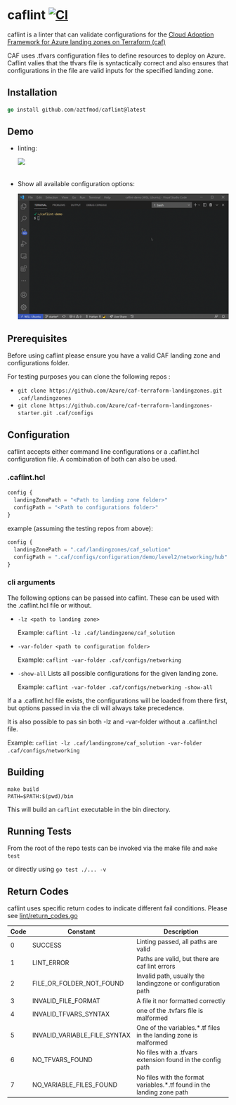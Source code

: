 # caflint [![CI](https://github.com/aztfmod/caflint/actions/workflows/ci.yml/badge.svg)](https://github.com/aztfmod/caflint/actions/workflows/ci.yml)

caflint is a linter that can validate configurations for the [Cloud Adoption Framework for Azure landing zones on Terraform (caf)](https://github.com/Azure/caf-terraform-landingzones)

CAF uses .tfvars configuration files to define resources to deploy on Azure. Caflint valies that the tfvars file is syntactically correct and also ensures that configurations in the file are valid inputs for the specified landing zone.

## Installation

```go
go install github.com/aztfmod/caflint@latest 
```

## Demo

* linting:
  
  <img src="media/caflint-demo.gif" width="650"/> <br/> <br/>


* Show all available configuration options:
  
  <img src="media/caf-lint-showall.gif" width="650"/>

## Prerequisites

Before using caflint please ensure you have a valid CAF landing zone and configurations folder.

For testing purposes you can clone the following repos :

* `git clone https://github.com/Azure/caf-terraform-landingzones.git .caf/landingzones`
* `git clone https://github.com/Azure/caf-terraform-landingzones-starter.git .caf/configs`

## Configuration

caflint accepts either command line configurations or a .caflint.hcl configuration file. A combination of both can also be used.

### .caflint.hcl

```terraform
config {
  landingZonePath = "<Path to landing zone folder>"
  configPath = "<Path to configurations folder>"
}
```

example (assuming the testing repos from above):

```terraform
config {
  landingZonePath = ".caf/landingzones/caf_solution"
  configPath = ".caf/configs/configuration/demo/level2/networking/hub"
}
```

### cli arguments

The following options can be passed into caflint. These can be used with the .caflint.hcl file or without.

* `-lz <path to landing zone>`
  
  Example: `caflint -lz .caf/landingzone/caf_solution`

* `-var-folder <path to configuration folder>`
  
  Example: `caflint -var-folder .caf/configs/networking`

* `-show-all`
  Lists all possible configurations for the given landing zone.
  
  Example: `caflint -var-folder .caf/configs/networking -show-all`  

If a a .caflint.hcl file exists, the configurations will be loaded from there first, but options passed in via the cli will always take precedence. 

It is also possible to pas sin both -lz and -var-folder without a .caflint.hcl file.

Example: `caflint -lz .caf/landingzone/caf_solution -var-folder .caf/configs/networking`


## Building

```
make build
PATH=$PATH:$(pwd)/bin
```

This will build an `caflint` executable in the bin directory.

## Running Tests

From the root of the repo tests can be invoked via the make file and `make test`

or directly using `go test ./... -v`

## Return Codes

caflint uses specific return codes to indicate different fail conditions. Please see [lint/return_codes.go](return_codes.go)

| Code      | Constant | Description
| ---------------- | -------- |------------
| 0 | SUCCESS | Linting passed, all paths are valid
| 1 | LINT_ERROR | Paths are valid, but there are caf lint errors
| 2 | FILE_OR_FOLDER_NOT_FOUND | Invalid path, usually the landingzone or configuration path
| 3 | INVALID_FILE_FORMAT | A file it nor formatted correctly
| 4 | INVALID_TFVARS_SYNTAX | one of the .tvfars file is malformed
| 5 | INVALID_VARIABLE_FILE_SYNTAX | One of the variables.*.tf files in the landing zone is malformed
| 6 | NO_TFVARS_FOUND | No files with a .tfvars extension found in the config path
| 7 | NO_VARIABLE_FILES_FOUND | No files with the format variables.*.tf found in the landing zone path
